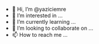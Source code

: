 - 👋 Hi, I’m @yaziciemre
- 👀 I’m interested in ...
- 🌱 I’m currently learning ...
- 💞️ I’m looking to collaborate on ...
- 📫 How to reach me ...

<!---
yaziciemre/yaziciemre is a ✨ special ✨ repository because its `README.md` (this file) appears on your GitHub profile.
You can click the Preview link to take a look at your changes.
--->
